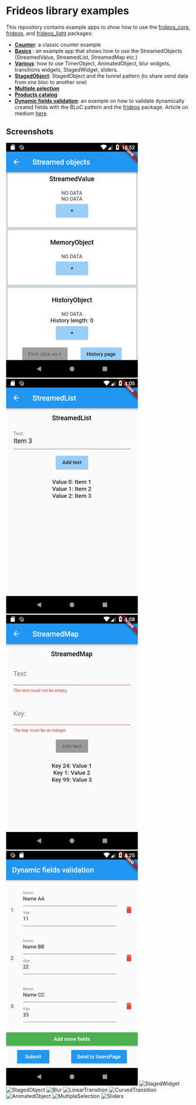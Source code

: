 # Frideos library examples

This repository contains example apps to show how to use the [frideos_core](https://pub.dartlang.org/packages/frideos_core), [frideos](https://pub.dartlang.org/packages/frideos), and [frideos_light](https://pub.dartlang.org/packages/frideos_light) packages: 

* [**Counter**](https://github.com/frideosapps/frideos_examples/tree/master/01_counter): a classic counter example
* [**Basics**](https://github.com/frideosapps/frideos_examples/tree/master/02_basics) : an example app that shows how to use the StreamedObjects (StreamedValue, StreamedList, StreamedMap etc.)
* [**Various**](https://github.com/frideosapps/frideos_examples/tree/master/03_various): how to use TimerObject, AnimatedObject, blur widgets, transitions widgets, StagedWidget, sliders.
* [**StagedObject**](https://github.com/frideosapps/frideos_examples/tree/master/04_stage_object): StagedObject and the tunnel pattern (to share send data from one bloc to another one)
* [**Multiple selection**](https://github.com/frideosapps/frideos_examples/tree/master/05_multiple_selection)
* [**Products catalog**](https://github.com/frideosapps/frideos_examples/tree/master/06_products_catalog)
* [**Dynamic fields validation**](https://github.com/frideosapps/frideos_examples/tree/master/07_dynamic_fields_validation): an example on how to validate dynamically created fields with the BLoC pattern and the [frideos](https://pub.dartlang.org/packages/frideos) package. Article on medium [here](https://medium.com/flutter-community/flutter-how-to-validate-fields-dynamically-created-40cafca5c3cb).


## Screenshots

![Screenshot](screenshots/streamed.png?s=150)
![Screenshot](screenshots/streamedlist.png?s=150)
![Screenshot](screenshots/streamedmap.png?s=150)
![Screenshot](screenshots/dynamicfields.png?s=150)
![StagedWidget](https://i.imgur.com/nCsbJCy.gif)
![StagedObject](https://i.imgur.com/9XLb7JD.gif)
![Blur](https://i.imgur.com/A7XmY5t.gif?s=150)
![LinearTransition](https://i.imgur.com/viGPpCu.gif)
![CurvedTransition](https://i.imgur.com/kxWOKMU.gif)
![AnimatedObject](https://i.imgur.com/10nfh0R.gif)
![MultipleSelection](https://i.imgur.com/nGLRiCY.gif)
![Sliders](https://i.imgur.com/H16VE01.gif)

